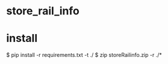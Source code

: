 # store_rail_info

# install
$ pip install -r requirements.txt  -t ./
$ zip storeRailinfo.zip -r ./*
